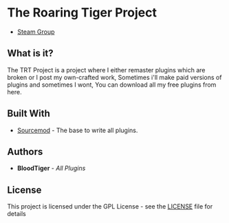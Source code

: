 # The Roaring Tiger Project
* [Steam Group](http://steamcommunity.com/groups/TRTProject)

## What is it?

The TRT Project is a project where I either remaster plugins which are broken or I post my own-crafted work, Sometimes i'll make paid versions of plugins and sometimes I wont, You can download all my free plugins from here.

## Built With

* [Sourcemod](https://www.sourcemod.net/index.php) - The base to write all plugins.

## Authors

* **BloodTiger** - *All Plugins*

## License

This project is licensed under the GPL License - see the [LICENSE](LICENSE) file for details
